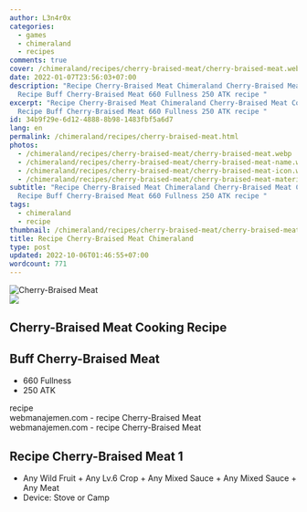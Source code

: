 ```yaml
---
author: L3n4r0x
categories:
  - games
  - chimeraland
  - recipes
comments: true
cover: /chimeraland/recipes/cherry-braised-meat/cherry-braised-meat.webp
date: 2022-01-07T23:56:03+07:00
description: "Recipe Cherry-Braised Meat Chimeraland Cherry-Braised Meat Cooking
  Recipe Buff Cherry-Braised Meat 660 Fullness 250 ATK recipe "
excerpt: "Recipe Cherry-Braised Meat Chimeraland Cherry-Braised Meat Cooking
  Recipe Buff Cherry-Braised Meat 660 Fullness 250 ATK recipe "
id: 34b9f29e-6d12-4888-8b98-1483fbf5a6d7
lang: en
permalink: /chimeraland/recipes/cherry-braised-meat.html
photos:
  - /chimeraland/recipes/cherry-braised-meat/cherry-braised-meat.webp
  - /chimeraland/recipes/cherry-braised-meat/cherry-braised-meat-name.webp
  - /chimeraland/recipes/cherry-braised-meat/cherry-braised-meat-icon.webp
  - /chimeraland/recipes/cherry-braised-meat/cherry-braised-meat-material.webp
subtitle: "Recipe Cherry-Braised Meat Chimeraland Cherry-Braised Meat Cooking
  Recipe Buff Cherry-Braised Meat 660 Fullness 250 ATK recipe "
tags:
  - chimeraland
  - recipe
thumbnail: /chimeraland/recipes/cherry-braised-meat/cherry-braised-meat.webp
title: Recipe Cherry-Braised Meat Chimeraland
type: post
updated: 2022-10-06T01:46:55+07:00
wordcount: 771
---
```


<link
  rel="stylesheet"
  href="https://rawcdn.githack.com/dimaslanjaka/Web-Manajemen/870a349/css/bootstrap-5-3-0-alpha3-wrapper.css"
/>
<section id="bootstrap-wrapper">
  <div data-bs-theme="dark">
    <div class="card mb-2">
      <div class="card-body">
        <div class="row g-0">
          <div class="col-sm-4 position-relative mb-2">
            <img
              src="https://www.webmanajemen.com/chimeraland/recipes/cherry-braised-meat/cherry-braised-meat-material.webp"
              class="card-img fit-cover w-100 h-100"
              alt="Cherry-Braised Meat"
              data-fancybox="true"
            />
          </div>
          <div class="col-sm-8 mb-2">
            <div class="card-body">
              <div class="d-flex flex-row align-items-center mb-3">
                <img
                  class="d-inline-block me-2"
                  src="https://www.webmanajemen.com/chimeraland/recipes/cherry-braised-meat/cherry-braised-meat-icon.webp"
                  width="auto"
                  height="auto"
                  style="vertical-align: middle"
                />
                <h2 class="fs-5">Cherry-Braised Meat Cooking Recipe</h2>
              </div>
              <h2 class="card-title fs-5">Buff Cherry-Braised Meat</h2>
              <div class="card-text">
                <ul>
                  <li>660 Fullness</li>
                  <li>250 ATK</li>
                </ul>
              </div>
              <span class="badge rounded-pill">recipe</span>
            </div>
            <div class="card-footer text-end text-muted mt-auto">
              webmanajemen.com - recipe Cherry-Braised Meat
            </div>
          </div>
        </div>
      </div>
      <div class="card-footer text-end text-muted">
        webmanajemen.com - recipe Cherry-Braised Meat
      </div>
    </div>
    <div class="row mb-2">
      <div class="col-12 col-lg-6 recipe-item mb-2">
        <div class="card">
          <div class="card-body">
            <h2 class="card-title fs-5">Recipe Cherry-Braised Meat 1</h2>
            <div class="card-text">
              <ul>
                <li>
                  Any Wild Fruit<span> + </span>Any Lv.6 Crop<span> + </span>Any
                  Mixed Sauce<span> + </span>Any Mixed Sauce<span> + </span>Any
                  Meat
                </li>
                <li>Device: Stove or Camp</li>
              </ul>
            </div>
          </div>
        </div>
      </div>
    </div>
  </div>
</section>